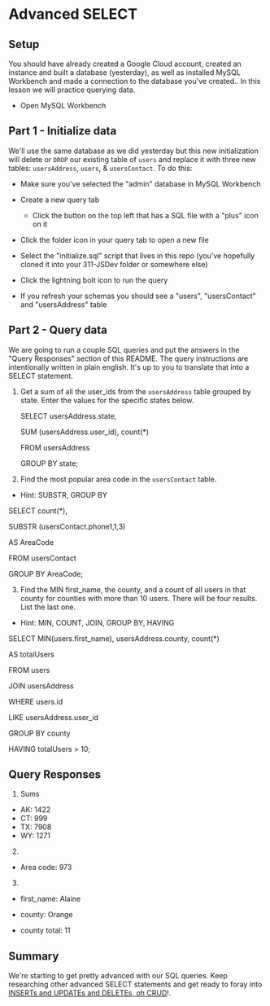 # Advanced SELECT

## Setup

You should have already created a Google Cloud account, created an instance and built a database (yesterday), as well as installed MySQL Workbench and made a connection to the database you've created.. In this lesson we will practice querying data.

* Open MySQL Workbench

## Part 1 - Initialize data

We'll use the same database as we did yesterday but this new initialization will delete or `DROP` our existing table of `users` and replace it with three new tables: `usersAddress`, `users`, & `usersContact`. To do this:

* Make sure you've selected the "admin" database in MySQL Workbench

* Create a new query tab
  * Click the button on the top left that has a SQL file with a "plus" icon on it

* Click the folder icon in your query tab to open a new file

* Select the "initialize.sql" script that lives in this repo (you've hopefully cloned it into your 311-JSDev folder or somewhere else)

* Click the lightning bolt icon to run the query

* If you refresh your schemas you should see a "users", "usersContact" and "usersAddress" table

## Part 2 - Query data

We are going to run a couple SQL queries and put the answers in the "Query Responses" section of this README. The query instructions are intentionally written in plain english. It's up to you to translate that into a SELECT statement.

1. Get a sum of all the user_ids from the `usersAddress` table grouped by state. Enter the values for the specific states below.

    SELECT 
      usersAddress.state, 
    
    SUM
      (usersAddress.user_id), count(*)
    
    FROM 
      usersAddress 
    
    GROUP BY 
      state;

2. Find the most popular area code in the `usersContact` table. 
  * Hint: SUBSTR, GROUP BY

  SELECT 
    count(*), 
    
  SUBSTR
    (usersContact.phone1,1,3) 
    
  AS 
    AreaCode 
    
  FROM 
    usersContact 
    
  GROUP BY 
    AreaCode;

3. Find the MIN first_name, the county, and a count of all users in that county for counties with more than 10 users. There will be four results. List the last one. 
  * Hint: MIN, COUNT, JOIN, GROUP BY, HAVING

  SELECT 
    MIN(users.first_name),
    usersAddress.county,
    count(*) 
    
  AS
    totalUsers

  FROM
    users

  JOIN
    usersAddress

  WHERE
    users.id

  LIKE
    usersAddress.user_id

  GROUP BY
    county

  HAVING
    totalUsers > 10;


## Query Responses

1. Sums
  * AK:
      1422
  * CT:
      999
  * TX:
      7908
  * WY:
      1271

2.
  * Area code:
      973

3.
  * first_name:
      Alaine

  * county:
      Orange

  * county total:
      11


## Summary

We're starting to get pretty advanced with our SQL queries. Keep researching other advanced SELECT statements and get ready to foray into [INSERTs and UPDATEs and DELETEs, oh CRUD](https://www.youtube.com/watch?v=-HrfbV16-FQ)!.
